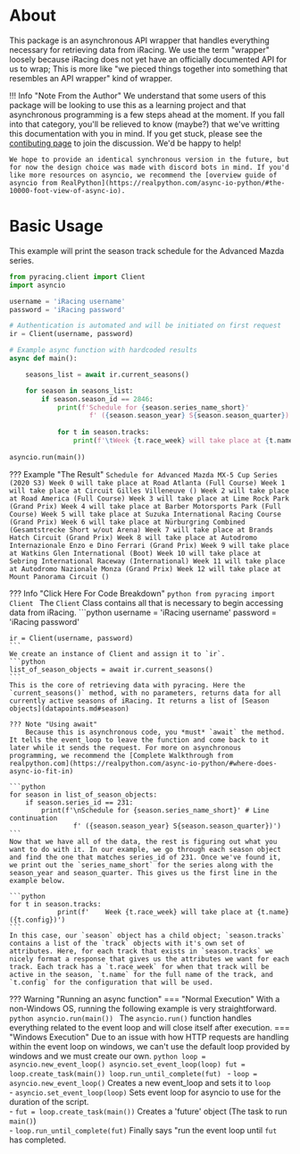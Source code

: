 # About

This package is an asynchronous API wrapper that handles everything necessary for retrieving data from iRacing. We use the term "wrapper" loosely because iRacing does not yet have an officially documented API for us to wrap; This is more like "we pieced things together into something that resembles an API wrapper" kind of wrapper.

!!! Info "Note From the Author"
    We understand that some users of this package will be looking to use this as a learning project and that asynchronous programming is a few steps ahead at the moment. If you fall into that category, you'll be relieved to know (maybe?) that we've writting this documentation with you in mind. If you get stuck, please see the [contibuting page](contributing.md) to join the discussion. We'd be happy to help!

    We hope to provide an identical synchronous version in the future, but for now the design choice was made with discord bots in mind. If you'd like more resources on asyncio, we recommend the [overview guide of asyncio from RealPython](https://realpython.com/async-io-python/#the-10000-foot-view-of-async-io).

# Basic Usage

This example will print the season track schedule for the Advanced Mazda series. 

```python
from pyracing.client import Client
import asyncio

username = 'iRacing username'
password = 'iRacing password'

# Authentication is automated and will be initiated on first request
ir = Client(username, password)

# Example async function with hardcoded results
async def main():

    seasons_list = await ir.current_seasons()

    for season in seasons_list:
        if season.season_id == 2846:
            print(f'Schedule for {season.series_name_short}' 
                    f' ({season.season_year} S{season.season_quarter})')
            
            for t in season.tracks:
                print(f'\tWeek {t.race_week} will take place at {t.name} ({t.config})')
                
asyncio.run(main())
```





??? Example "The Result"
    ```
    Schedule for Advanced Mazda MX-5 Cup Series (2020 S3)
        Week 0 will take place at Road Atlanta (Full Course)
        Week 1 will take place at Circuit Gilles Villeneuve ()
        Week 2 will take place at Road America (Full Course)
        Week 3 will take place at Lime Rock Park (Grand Prix)
        Week 4 will take place at Barber Motorsports Park (Full Course)
        Week 5 will take place at Suzuka International Racing Course (Grand Prix)
        Week 6 will take place at Nürburgring Combined (Gesamtstrecke Short w/out Arena)
        Week 7 will take place at Brands Hatch Circuit (Grand Prix)
        Week 8 will take place at Autodromo Internazionale Enzo e Dino Ferrari (Grand Prix)
        Week 9 will take place at Watkins Glen International (Boot)
        Week 10 will take place at Sebring International Raceway (International)
        Week 11 will take place at Autodromo Nazionale Monza (Grand Prix)
        Week 12 will take place at Mount Panorama Circuit ()
    ```






??? Info "Click Here For Code Breakdown"
    ```python
    from pyracing import Client
    ```
    The `Client` Class contains all that is necessary to begin accessing data from iRacing.
    ```python
    username = 'iRacing username'
    password = 'iRacing password'

    ir = Client(username, password)
    ```
    We create an instance of Client and assign it to `ir`.
    ```python
    list_of_season_objects = await ir.current_seasons()
    ```
    This is the core of retrieving data with pyracing. Here the `current_seasons()` method, with no parameters, returns data for all currently active seasons of iRacing. It returns a list of [Season objects](datapoints.md#season)  
    
    ??? Note "Using await"
        Because this is asynchronous code, you *must* `await` the method. It tells the event_loop to leave the function and come back to it later while it sends the request. For more on asynchronous programming, we recommend the [Complete Walkthrough from realpython.com](https://realpython.com/async-io-python/#where-does-async-io-fit-in)
    
    ```python
    for season in list_of_season_objects:
        if season.series_id == 231:
            print(f'\nSchedule for {season.series_name_short}' # Line continuation
                    f' ({season.season_year} S{season.season_quarter})')
    ```
    Now that we have all of the data, the rest is figuring out what you want to do with it. In our example, we go through each season object and find the one that matches series_id of 231. Once we've found it, we print out the `series_name_short` for the series along with the season_year and season_quarter. This gives us the first line in the example below.

    ```python
    for t in season.tracks:
                print(f'    Week {t.race_week} will take place at {t.name} ({t.config})')
    ```
    In this case, our `season` object has a child object; `season.tracks` contains a list of the `track` objects with it's own set of attributes. Here, for each track that exists in `season.tracks` we nicely format a response that gives us the attributes we want for each track. Each track has a `t.race_week` for when that track will be active in the season, `t.name` for the full name of the track, and `t.config` for the configuration that will be used.




??? Warning "Running an async function"
    === "Normal Execution"
        With a non-Windows OS, running the following example is very straightforward.
        ```python
        asyncio.run(main())
        ```
        The `asyncio.run()` function handles everything related to the event loop and will close itself after execution.
    === "Windows Execution"
        Due to an issue with how HTTP requests are handling within the event loop on windows, we can't use the default loop provided by windows and we must create our own.
        ```python
        loop = asyncio.new_event_loop()
        asyncio.set_event_loop(loop)
        fut = loop.create_task(main())
        loop.run_until_complete(fut)
        ```
        - `loop = asyncio.new_event_loop()` Creates a new event_loop and sets it to `loop`  
        - `asyncio.set_event_loop(loop)` Sets event loop for asyncio to use for the duration of the script.   
        - `fut = loop.create_task(main())` Creates a 'future' object (The task to run `main()`)  
        - `loop.run_until_complete(fut)` Finally says "run the event loop until `fut` has completed.


